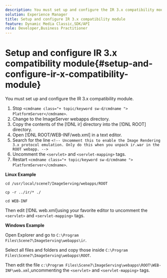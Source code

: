 ```yaml
---
description: You must set up and configure the IR 3.x compatibility module.
solution: Experience Manager
title: Setup and configure IR 3.x compatibility module
feature: Dynamic Media Classic,SDK/API
role: Developer,Business Practitioner
---
```


# Setup and configure IR 3.x compatibility module{#setup-and-configure-ir-x-compatibility-module}

You must set up and configure the IR 3.x compatibility module.

1. Stop `<cmdname class="+ topic/keyword sw-d/cmdname ">  PlatformServer</cmdname>`.
1. Change to the ImageServer webapps directory.
1. Copy the contents of the [!DNL ir] directory into the [!DNL ROOT] directory.
1. Open [!DNL ROOT/WEB-INF/web.xml] in a text editor.
1. Search for the line `<!-- Uncomment this to enable the Image Rendering 3.x protocol emulation. Only do this when you unpack ir.war in the ROOT webapp. -->`
1. Uncomment the `<servlet>` and `<servlet-mapping>` tags.
1. Restart `<cmdname class="+ topic/keyword sw-d/cmdname ">  PlatformServer</cmdname>`.

**Linux Example** 

`cd /usr/local/scene7/ImageServing/webapps/ROOT` 

`cp -r ../ir/* ./` 

`cd WEB-INF` 

Then edit [!DNL web.xml]using your favorite editor to uncomment the `<servlet>` and `<servlet-mapping>` tags. 

**Windows Example** 

Open Explorer and go to `C:\Program Files\Scene7\ImageServing\webapps\ir`. 

Select all files and folders and copy those inside `C:\Program Files\Scene7\ImageServing\webapps\ROOT`. 

Then edit the file `c:\Program Files\Scene7\ImageServing\webapps\ROOT\WEB-INF\web.xml`,uncommenting the `<servlet>` and `<servlet-mapping>` tags. 
